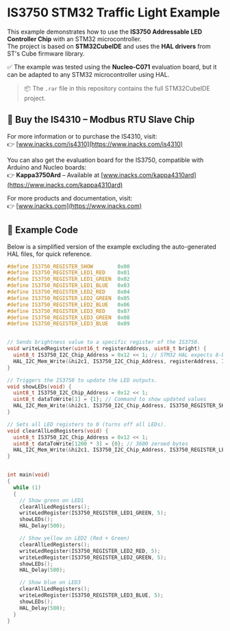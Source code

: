 # IS3750 STM32 Traffic Light Example

This example demonstrates how to use the **IS3750 Addressable LED Controller Chip** with an STM32 microcontroller.  
The project is based on **STM32CubeIDE** and uses the **HAL drivers** from ST's Cube firmware library.

✅ The example was tested using the **Nucleo-C071** evaluation board, but it can be adapted to any STM32 microcontroller using HAL.

> 📦 The `.rar` file in this repository contains the full STM32CubeIDE project.


## 🛒 Buy the IS4310 – Modbus RTU Slave Chip

For more information or to purchase the IS4310, visit:  
👉 [www.inacks.com/is4310](https://www.inacks.com/is4310)

You can also get the evaluation board for the IS3750, compatible with Arduino and Nucleo boards:  
👉 **Kappa3750Ard** – Available at [www.inacks.com/kappa4310ard](https://www.inacks.com/kappa4310ard)

For more products and documentation, visit:  
👉 [www.inacks.com](https://www.inacks.com)



## 📄 Example Code

Below is a simplified version of the example excluding the auto-generated HAL files, for quick reference.

```c
#define IS3750_REGISTER_SHOW        0x00
#define IS3750_REGISTER_LED1_RED    0x01
#define IS3750_REGISTER_LED1_GREEN  0x02
#define IS3750_REGISTER_LED1_BLUE   0x03
#define IS3750_REGISTER_LED2_RED    0x04
#define IS3750_REGISTER_LED2_GREEN  0x05
#define IS3750_REGISTER_LED2_BLUE   0x06
#define IS3750_REGISTER_LED3_RED    0x07
#define IS3750_REGISTER_LED3_GREEN  0x08
#define IS3750_REGISTER_LED3_BLUE   0x09


// Sends brightness value to a specific register of the IS3750.
void writeLedRegister(uint16_t registerAddress, uint8_t bright) {
  uint8_t IS3750_I2C_Chip_Address = 0x12 << 1; // STM32 HAL expects 8-bit I2C address
  HAL_I2C_Mem_Write(&hi2c1, IS3750_I2C_Chip_Address, registerAddress, I2C_MEMADD_SIZE_16BIT, &bright, 1, 1000);
}

// Triggers the IS3750 to update the LED outputs.
void showLEDs(void) {
  uint8_t IS3750_I2C_Chip_Address = 0x12 << 1;
  uint8_t dataToWrite[1] = {1}; // Command to show updated values
  HAL_I2C_Mem_Write(&hi2c1, IS3750_I2C_Chip_Address, IS3750_REGISTER_SHOW, I2C_MEMADD_SIZE_16BIT, dataToWrite, 1, 1000);
}

// Sets all LED registers to 0 (turns off all LEDs).
void clearAllLedRegisters(void) {
  uint8_t IS3750_I2C_Chip_Address = 0x12 << 1;
  uint8_t dataToWrite[1200 * 3] = {0}; // 3600 zeroed bytes
  HAL_I2C_Mem_Write(&hi2c1, IS3750_I2C_Chip_Address, IS3750_REGISTER_LED1_RED, I2C_MEMADD_SIZE_16BIT, dataToWrite, sizeof(dataToWrite), 1000);
}


int main(void)
{
  while (1)
  {
    // Show green on LED1
    clearAllLedRegisters();
    writeLedRegister(IS3750_REGISTER_LED1_GREEN, 5);
    showLEDs();
    HAL_Delay(500);

    // Show yellow on LED2 (Red + Green)
    clearAllLedRegisters();
    writeLedRegister(IS3750_REGISTER_LED2_RED, 5);
    writeLedRegister(IS3750_REGISTER_LED2_GREEN, 5);
    showLEDs();
    HAL_Delay(500);

    // Show blue on LED3
    clearAllLedRegisters();
    writeLedRegister(IS3750_REGISTER_LED3_BLUE, 5);
    showLEDs();
    HAL_Delay(500);
  }
}
```


